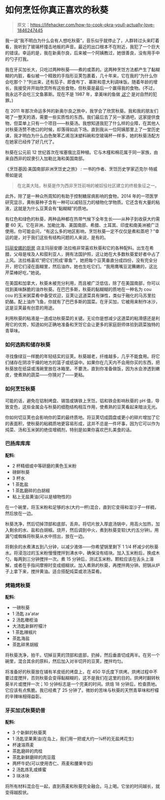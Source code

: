 # 如何烹饪你真正喜欢的秋葵

> 原文：<https://lifehacker.com/how-to-cook-okra-youll-actually-love-1846247445>

我一说“我不明白为什么会有人想吃秋葵”，音乐似乎就停止了，人群转过头来盯着看，我听到了玻璃杯撞击地板的声音。最近的出口根本不在附近，我犯了一个巨大的错误。幸运的是，我在新奥尔良，后来被一个阿姨教过，她很善良，没有用手中的勺子打我。



我在牙买加长大，只吃过两种秋葵——煮的或蒸的。这两种烹饪方法都产生了黏糊糊的内脏，看似被一个精致的手指形豆荚包裹着，几十年来，它在我的“为什么你会吃那个？”列出来，还有茄子、即食布丁、慕斯和意大利调味饭。随着年龄的增长，我接受并开始欣赏所有这些食物，但秋葵是最后一个赢得我的食物。(不过，我永远不会吃三文鱼慕斯。现在不是 1987 年，拿美味的鱼做 [*这个*](https://www.food.com/recipe/double-smoked-salmon-mousse-284112) 是对自然的犯罪。)

在 2011 年那次命运多舛的新奥尔良之旅中，我学会了欣赏秋葵。我和我的朋友们喝了一整天的酒，需要一些实质性的东西。我们最后去了另一家酒吧，这家提供食物，但菜单上只有一个项目——秋葵汤。我想知道我犯了什么样的业障，在其他人对秋葵汤赞不绝口的时候，却落得如此下场。直到我从一位阿姨那里上了一堂历史课，我才明白为什么白色聚苯乙烯泡沫塑料碗和空玻璃杯一样多，她的秋葵汤配方在她家已经传了好几代了。

秋葵在公元前 12 世纪首次在埃塞俄比亚种植。它与木槿和棉花属于同一家族，由来自西非的奴隶引入加勒比海和美国南部。

《烹饪基因:美国南部非洲烹饪史之旅》 *:* 一书的作者、烹饪历史学家迈克尔·特威蒂如是说

> 在北美大陆，秋葵是作为西非烹饪前哨的被奴役社区建立的终极象征之一。

此外，除了是一种众所周知的有助于控制糖尿病影响的食物，2014 年的一项医学研究显示，黄秋葵种子含有一种可以减轻压力的植物化学物质。它还含有大量的粘液，这就是为什么豆荚会有“黏糊糊”的质地。

有红色和绿色的秋葵，两种品种都在热带气候下全年生长——从种子到收获大约需要 60 天。它在非洲、加勒比海、美国南部、希腊、土耳其、印度和南美洲被广泛使用。你可能会问，“有这么多的地区影响，烹饪秋葵一定不仅仅是煮和蒸吧？”幸运的是，对于我们这些有结构问题的人来说，是有的。

[玛丽安娜的厨房](https://www.instagram.com/missmariannaf/) 店主玛丽安娜·法拉格非常喜欢秋葵和它的各种配料。出生在希腊，父母是埃及人和叙利亚人，拥有法国护照，这让她在大多数秋葵爱好者中占了上风。法拉格喜欢“把它们煎成‘章鱼’”，她把每个豆荚垂直分成四份，没有完全分开，把它们浸在面糊里，然后油炸。她也生吃它们。“我用鹰嘴豆泥蘸嫩的，这比芹菜棒好吃，”她说。

在美国和加拿大，秋葵未被充分利用，而且被广泛低估，除了在美国南部，你可以找到美味酥脆的油炸秋葵。在巴巴多斯，秋葵的黏糊糊的质地在一种名为 cou cou 的玉米粥菜肴中备受欢迎，豆荚让这道菜具有弹性，类似于融化的马苏里拉奶酪。配上油炸飞鱼，你就有了巴巴多斯的国菜。在牙买加，它被用来制作冰沙，这是豆荚最有创意的用途。

利用秋葵的粘液是一道成功秋葵菜的关键。无论你是想减少这道菜的粘滑感还是利用它的优势，知道如何正确地准备和烹饪它会让更多的家庭厨师体验到蔬菜独特的青草味。

### **如何选购和储存秋葵**

寻找像绿豆一样脆的年轻结实的豆荚。秋葵越老，纤维越多，几乎不能食用。将它们储存在阴凉干燥的地方的篮子或纸袋中。如果你在几天内不会用你买的东西，把秋葵放在纸袋或浅碗里放在冰箱里。不要洗，直到你准备做饭，因为水会渗透到嫩皮，使煮熟的蔬菜——你猜对了——更粘。

### **如何烹饪秋葵**

可能的话，避免在铝制烤盘、锡箔或铸铁上烹饪。铝和铁会影响秋葵的 pH 值，导致变色，这些金属会与秋葵的细胞结构相互作用，使煮熟的豆荚看起来暗淡无光。

你如何切豆荚也会影响你的菜的最终质地。将豆荚切成圆盘或更小的碎片增加了它的表面积，使秋葵的粘稠质地更容易形成，这并不总是一件坏事，因为它可以作为炖菜、汤和玉米粥的绝佳增稠剂，特别是如果你喜欢巴扎美食的话。

### **巴扬库库库**

**配料:**

*   2 杯精细或中等研磨的黄色玉米粉
*   磅鲜秋葵
*   3 杯水
*   1 茶匙盐
*   1 茶匙磨碎的白胡椒
*   粘上无盐黄油(可以是植物性的)

在一个碗里，将玉米粉和足够的水(大约一杯)混合，直到它变得和湿沙子一样稠，然后放在一边。

秋葵洗净，然后切掉顶部和底部，丢弃。将切片放入厚底汤锅中，用高火加热，加入剩余的水、盐和白胡椒。烧开，然后调到中火，煮到秋葵变软(大约五分钟)。用漏勺或蜘蛛将秋葵从水中捞出，放在一边。

将剩余的水煮沸五到八分钟，以减少液体——你希望锅里剩下 1 1/4 杯减少的秋葵水。将浸泡过的玉米粉慢慢搅拌到沸水中，确保没有结块。加入玉米粉后，换成木勺，每两到三分钟搅拌一次。煮 15 分钟后，测试玉米粉。颗粒应该在舌头上溶解，或者在手指间摩擦时变成细糊状。加入煮熟的秋葵，再搅拌两分钟。把锅从炉子上拿下来，搅拌黄油。适合搭配炖菜或浓汤菜肴。

### **烤箱烤秋葵**

**配料:**

*   一磅秋葵
*   1 汤匙 za'atar
*   2 汤匙橄榄油
*   大汤匙新鲜柠檬汁
*   1 茶匙辣椒片
*   茶匙海盐
*   茶匙碎黑胡椒

将秋葵洗净，拍干。切掉豆荚的顶部和底部，扔掉，然后垂直切成两半。在另一个碗里，混合其余的原料，然后加入对半切开的豆荚，搅拌均匀。

将准备好的秋葵放在铺有羊皮纸的烤盘上，在 450 华氏度下烘烤。烘烤过程中不要过度搅拌，否则秋葵会变得黏糊糊的，这不是我们在这里的目的。烘烤时翻转秋葵半片或搅拌一次；10 分钟标志是一个完美的时间。烘焙 18 分钟后，检查质地。它应该有点焦脆。我已经煮了 25 分钟了。微妙的苦味与秋葵的天然青草味和柠檬的辛辣味相得益彰。

### 牙买加式秋葵奶昔

**配料:**

*   3 个新鲜的秋葵荚
*   1 汤匙坚果黄油(在岛上，我们用一把或大约一⅛杯的无盐烤花生)
*   杯速溶燕麦
*   茶匙磨碎的肉桂
*   茶匙新鲜磨碎的肉豆蔻
*   两杯牛奶(可以使用杏仁、燕麦和腰果牛奶)
*   2 汤匙炼乳或蜂蜜
*   3 块冰块

将所有材料混合在一起，直到燕麦和秋葵完全融合。马上喝。它坐的时间越长，就变得越胶状。